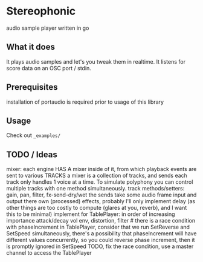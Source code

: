 # Stereophonic
audio sample player written in go

## What it does
It plays audio samples and let's you tweak them in realtime.
It listens for score data on an OSC port / stdin.

## Prerequisites
installation of portaudio is required prior to usage of this library

## Usage
Check out `_examples/`

## TODO / Ideas
mixer:
    each engine HAS A mixer inside of it, from which playback events
    are sent to various TRACKS
    a mixer is a collection of tracks, and sends
    each track only handles 1 voice at a time.  To simulate polyphony
    you can control multiple tracks with one method simultaneously.
    track methods/setters: gain, pan, filter, fx-send-dry/wet
    the sends take some audio frame input and output there own (processed)
    effects, probably I'll only implement delay (as other things are
    too costly to compute (glares at you, reverb), and I want this to be minimal)
implement for TablePlayer:
    in order of increasing importance
    attack/decay vol env, distortion, filter
    #
    there is a race condition with phaseIncrement in TablePlayer, consider
    that we run SetReverse and SetSpeed simultaneously, there's a possibility
    that phaseIncrement will have different values concurrently, so you could
    reverse phase increment, then it is promptly ignored in SetSpeed
    TODO, fix the race condition, use a master channel to access the TablePlayer

